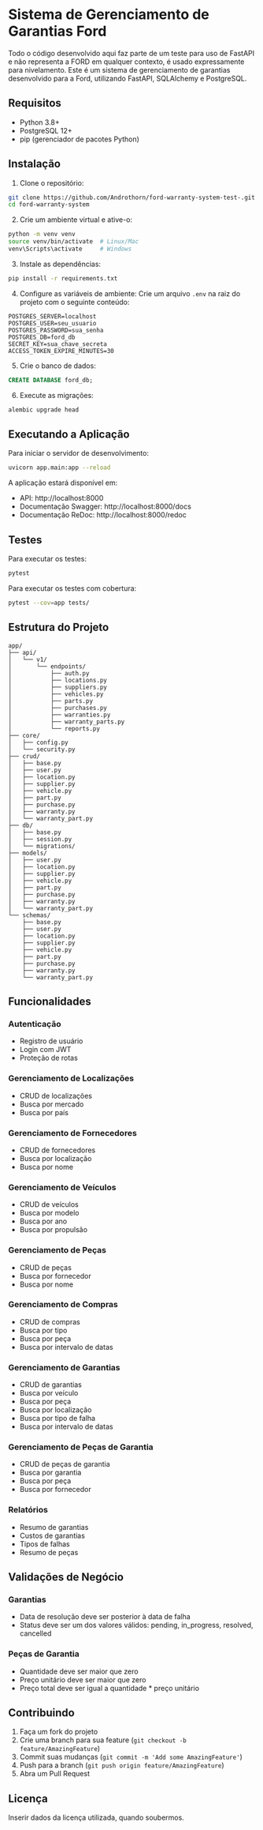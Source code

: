 # Sistema de Gerenciamento de Garantias Ford

Todo o código desenvolvido aqui faz parte de um teste para uso de FastAPI e não representa a FORD em qualquer contexto, é usado expressamente para nivelamento.
Este é um sistema de gerenciamento de garantias desenvolvido para a Ford, utilizando FastAPI, SQLAlchemy e PostgreSQL.

## Requisitos

- Python 3.8+
- PostgreSQL 12+
- pip (gerenciador de pacotes Python)

## Instalação

1. Clone o repositório:
```bash
git clone https://github.com/Androthorn/ford-warranty-system-test-.git
cd ford-warranty-system
```

2. Crie um ambiente virtual e ative-o:
```bash
python -m venv venv
source venv/bin/activate  # Linux/Mac
venv\Scripts\activate     # Windows
```

3. Instale as dependências:
```bash
pip install -r requirements.txt
```

4. Configure as variáveis de ambiente:
Crie um arquivo `.env` na raiz do projeto com o seguinte conteúdo:
```env
POSTGRES_SERVER=localhost
POSTGRES_USER=seu_usuario
POSTGRES_PASSWORD=sua_senha
POSTGRES_DB=ford_db
SECRET_KEY=sua_chave_secreta
ACCESS_TOKEN_EXPIRE_MINUTES=30
```

5. Crie o banco de dados:
```sql
CREATE DATABASE ford_db;
```

6. Execute as migrações:
```bash
alembic upgrade head
```

## Executando a Aplicação

Para iniciar o servidor de desenvolvimento:
```bash
uvicorn app.main:app --reload
```

A aplicação estará disponível em:
- API: http://localhost:8000
- Documentação Swagger: http://localhost:8000/docs
- Documentação ReDoc: http://localhost:8000/redoc

## Testes

Para executar os testes:
```bash
pytest
```

Para executar os testes com cobertura:
```bash
pytest --cov=app tests/
```

## Estrutura do Projeto

```
app/
├── api/
│   └── v1/
│       └── endpoints/
│           ├── auth.py
│           ├── locations.py
│           ├── suppliers.py
│           ├── vehicles.py
│           ├── parts.py
│           ├── purchases.py
│           ├── warranties.py
│           ├── warranty_parts.py
│           └── reports.py
├── core/
│   ├── config.py
│   └── security.py
├── crud/
│   ├── base.py
│   ├── user.py
│   ├── location.py
│   ├── supplier.py
│   ├── vehicle.py
│   ├── part.py
│   ├── purchase.py
│   ├── warranty.py
│   └── warranty_part.py
├── db/
│   ├── base.py
│   ├── session.py
│   └── migrations/
├── models/
│   ├── user.py
│   ├── location.py
│   ├── supplier.py
│   ├── vehicle.py
│   ├── part.py
│   ├── purchase.py
│   ├── warranty.py
│   └── warranty_part.py
└── schemas/
    ├── base.py
    ├── user.py
    ├── location.py
    ├── supplier.py
    ├── vehicle.py
    ├── part.py
    ├── purchase.py
    ├── warranty.py
    └── warranty_part.py
```

## Funcionalidades

### Autenticação
- Registro de usuário
- Login com JWT
- Proteção de rotas

### Gerenciamento de Localizações
- CRUD de localizações
- Busca por mercado
- Busca por país

### Gerenciamento de Fornecedores
- CRUD de fornecedores
- Busca por localização
- Busca por nome

### Gerenciamento de Veículos
- CRUD de veículos
- Busca por modelo
- Busca por ano
- Busca por propulsão

### Gerenciamento de Peças
- CRUD de peças
- Busca por fornecedor
- Busca por nome

### Gerenciamento de Compras
- CRUD de compras
- Busca por tipo
- Busca por peça
- Busca por intervalo de datas

### Gerenciamento de Garantias
- CRUD de garantias
- Busca por veículo
- Busca por peça
- Busca por localização
- Busca por tipo de falha
- Busca por intervalo de datas

### Gerenciamento de Peças de Garantia
- CRUD de peças de garantia
- Busca por garantia
- Busca por peça
- Busca por fornecedor

### Relatórios
- Resumo de garantias
- Custos de garantias
- Tipos de falhas
- Resumo de peças

## Validações de Negócio

### Garantias
- Data de resolução deve ser posterior à data de falha
- Status deve ser um dos valores válidos: pending, in_progress, resolved, cancelled

### Peças de Garantia
- Quantidade deve ser maior que zero
- Preço unitário deve ser maior que zero
- Preço total deve ser igual a quantidade * preço unitário

## Contribuindo

1. Faça um fork do projeto
2. Crie uma branch para sua feature (`git checkout -b feature/AmazingFeature`)
3. Commit suas mudanças (`git commit -m 'Add some AmazingFeature'`)
4. Push para a branch (`git push origin feature/AmazingFeature`)
5. Abra um Pull Request

## Licença

Inserir dados da licença utilizada, quando soubermos.
